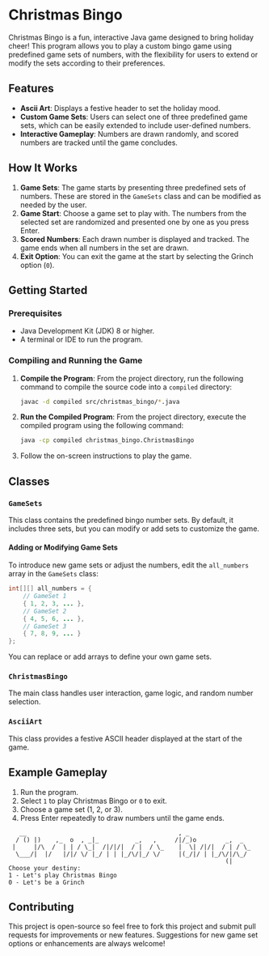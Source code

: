 # Christmas Bingo

Christmas Bingo is a fun, interactive Java game designed to bring holiday cheer! This program allows you to play a custom bingo game using predefined game sets of numbers, with the flexibility for users to extend or modify the sets according to their preferences.

## Features

- **Ascii Art**: Displays a festive header to set the holiday mood.
- **Custom Game Sets**: Users can select one of three predefined game sets, which can be easily extended to include user-defined numbers.
- **Interactive Gameplay**: Numbers are drawn randomly, and scored numbers are tracked until the game concludes.

## How It Works

1. **Game Sets**: The game starts by presenting three predefined sets of numbers. These are stored in the `GameSets` class and can be modified as needed by the user.
2. **Game Start**: Choose a game set to play with. The numbers from the selected set are randomized and presented one by one as you press Enter.
3. **Scored Numbers**: Each drawn number is displayed and tracked. The game ends when all numbers in the set are drawn.
4. **Exit Option**: You can exit the game at the start by selecting the Grinch option (`0`).

## Getting Started

### Prerequisites

- Java Development Kit (JDK) 8 or higher.
- A terminal or IDE to run the program.

### Compiling and Running the Game

1. **Compile the Program**:
   From the project directory, run the following command to compile the source code into a `compiled` directory:

   ```sh
   javac -d compiled src/christmas_bingo/*.java
   ```

2. **Run the Compiled Program**:
   From the project directory, execute the compiled program using the following command:

   ```sh
   java -cp compiled christmas_bingo.ChristmasBingo
   ```

3. Follow the on-screen instructions to play the game.

## Classes

### `GameSets`

This class contains the predefined bingo number sets. By default, it includes three sets, but you can modify or add sets to customize the game.

#### Adding or Modifying Game Sets

To introduce new game sets or adjust the numbers, edit the `all_numbers` array in the `GameSets` class:

```java
int[][] all_numbers = {
    // GameSet 1
    { 1, 2, 3, ... },
    // GameSet 2
    { 4, 5, 6, ... },
    // GameSet 3
    { 7, 8, 9, ... }
};
```

You can replace or add arrays to define your own game sets.

### `ChristmasBingo`

The main class handles user interaction, game logic, and random number selection.

### `AsciiArt`

This class provides a festive ASCII header displayed at the start of the game.

## Example Gameplay

1. Run the program.
2. Select `1` to play Christmas Bingo or `0` to exit.
3. Choose a game set (1, 2, or 3).
4. Press Enter repeatedly to draw numbers until the game ends.

```
   __                                          , _                 
  / () |)    ,_  o  , _|_          _,   ,     /|/_)o        _,  _  
 |     |/\  /  | | / \_|  /|/|/|  / |  / \_    |  \| /|/|  / | / \_
  \___/|  |/   |/|/ \/ |_/ | | |_/\/|_/ \/     |(_/|/ | |_/\/|/\_/ 
                                                            (|     
Choose your destiny:
1 - Let's play Christmas Bingo
0 - Let's be a Grinch
```

## Contributing

This project is open-source so feel free to fork this project and submit pull requests for improvements or new features. Suggestions for new game set options or enhancements are always welcome!
